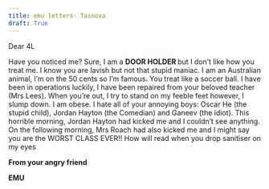 ```yaml
---
title: emu letters- Tasnova
draft: True
---
```


Dear 4L

Have you noticed me? Sure, I am a <strong> DOOR HOLDER </strong> but I don’t like how you treat me. I know you are lavish but not that stupid maniac. I am an Australian animal, I’m on the 50 cents so I’m famous. You treat like a soccer ball. I have been in operations luckily, I have been repaired from your beloved teacher (Mrs Lees). When you’re out, I try to stand on my feeble feet however, I slump down. I am obese. I hate all of your annoying boys: Oscar He (the stupid child), Jordan Hayton (the Comedian) and Ganeev (the idiot). This horrible morning, Jordan Hayton had kicked me and I couldn’t see anything. On the following morning, Mrs Roach had also kicked me and I might say you are the WORST CLASS EVER!! How will read when you drop sanitiser on my eyes

<strong> From your angry friend

EMU </strong>
